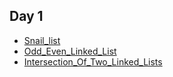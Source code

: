 ## Day 1
- [Snail_list](https://www.acmicpc.net/problem/17827)
- [Odd_Even_Linked_List](https://leetcode.com/problems/odd-even-linked-list/)
- [Intersection_Of_Two_Linked_Lists](https://leetcode.com/problems/intersection-of-two-linked-lists/)
